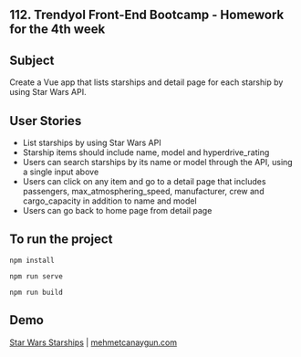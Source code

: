 ## 112. Trendyol Front-End Bootcamp - Homework for the 4th week

## Subject

Create a Vue app that lists starships and detail page for each starship by using Star Wars API.

## User Stories

- List starships by using Star Wars API
- Starship items should include name, model and hyperdrive_rating
- Users can search starships by its name or model through the API, using a single input above
- Users can click on any item and go to a detail page that includes passengers, max_atmosphering_speed, manufacturer, crew and cargo_capacity in addition to name and model
- Users can go back to home page from detail page

## To run the project

```
npm install
```

```
npm run serve
```

```
npm run build
```

## Demo

[Star Wars Starships](https://mca-fe-bootcamp-starwars-starships.netlify.app/) | [mehmetcanaygun.com](https://mehmetcanaygun.com)

